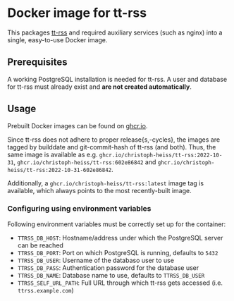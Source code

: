 # Docker image for tt-rss

This packages [tt-rss](https://tt-rss.org/) and required auxiliary services
(such as nginx) into a single, easy-to-use Docker image.

## Prerequisites

A working PostgreSQL installation is needed for tt-rss. A user and database for
tt-rss must already exist and **are not created automatically**.

## Usage

Prebuilt Docker images can be found on [ghcr.io](https://github.com/christoph-heiss/docker-images/pkgs/container/tt-rss).

Since tt-rss does not adhere to proper release{s,-cycles}, the images are tagged by
builddate and git-commit-hash of tt-rss (and both). Thus, the same image is available as e.g.
`ghcr.io/christoph-heiss/tt-rss:2022-10-31`, `ghcr.io/christoph-heiss/tt-rss:602e86842`
and `ghcr.io/christoph-heiss/tt-rss:2022-10-31-602e86842`.

Additionally, a `ghcr.io/christoph-heiss/tt-rss:latest` image tag is available,
which always points to the most recently-built image.

### Configuring using environment variables

Following environment variables must be correctly set up for the container:

- `TTRSS_DB_HOST`: Hostname/address under which the PostgreSQL server can be reached
- `TTRSS_DB_PORT`: Port on which PostgreSQL is running, defaults to `5432`
- `TTRSS_DB_USER`: Username of the databaso user to use
- `TTRSS_DB_PASS`: Authentication password for the database user
- `TTRSS_DB_NAME`: Database name to use, defaults to `TTRSS_DB_USER`
- `TTRSS_SELF_URL_PATH`: Full URL through which tt-rss gets accessed (i.e. `ttrss.example.com`)
